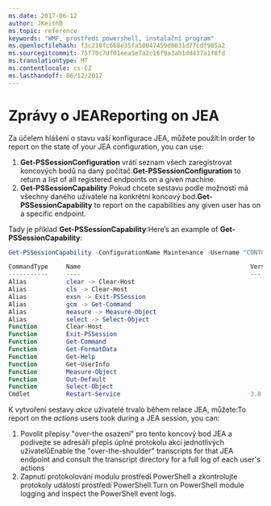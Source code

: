 ```yaml
---
ms.date: 2017-06-12
author: JKeithB
ms.topic: reference
keywords: "WMF, prostředí powershell, instalační program"
ms.openlocfilehash: f3c218fc668e35fa50047459d8031d77cdf985a2
ms.sourcegitcommit: 75f70c7df01eea5e7a2c16f9a3ab1dd437a1f8fd
ms.translationtype: MT
ms.contentlocale: cs-CZ
ms.lasthandoff: 06/12/2017
---
```

# <a name="reporting-on-jea"></a><span data-ttu-id="d1eab-102">Zprávy o JEA</span><span class="sxs-lookup"><span data-stu-id="d1eab-102">Reporting on JEA</span></span>
<span data-ttu-id="d1eab-103">Za účelem hlášení o stavu vaší konfigurace JEA, můžete použít:</span><span class="sxs-lookup"><span data-stu-id="d1eab-103">In order to report on the state of your JEA configuration, you can use:</span></span>
1.  <span data-ttu-id="d1eab-104">**Get-PSSessionConfiguration** vrátí seznam všech zaregistrovat koncových bodů na daný počítač.</span><span class="sxs-lookup"><span data-stu-id="d1eab-104">**Get-PSSessionConfiguration** to return a list of all registered endpoints on a given machine.</span></span>
2.  <span data-ttu-id="d1eab-105">**Get-PSSessionCapability** Pokud chcete sestavu podle možností má všechny daného uživatele na konkrétní koncový bod.</span><span class="sxs-lookup"><span data-stu-id="d1eab-105">**Get-PSSessionCapability** to report on the capabilities any given user has on a specific endpoint.</span></span>

<span data-ttu-id="d1eab-106">Tady je příklad **Get-PSSessionCapability**:</span><span class="sxs-lookup"><span data-stu-id="d1eab-106">Here’s an example of **Get-PSSessionCapability**:</span></span>
```powershell
Get-PSSessionCapability -ConfigurationName Maintenance -Username "CONTOSO\JohnDoe"

CommandType     Name                                               Version    Source           
-----------     ----                                               -------    ------           
Alias           clear -> Clear-Host                                                            
Alias           cls -> Clear-Host                                                              
Alias           exsn -> Exit-PSSession                                                         
Alias           gcm -> Get-Command                                                             
Alias           measure -> Measure-Object                                                      
Alias           select -> Select-Object                                                        
Function        Clear-Host                                                                     
Function        Exit-PSSession                                                                 
Function        Get-Command                                                                    
Function        Get-FormatData                                                                 
Function        Get-Help                                                                       
Function        Get-UserInfo                                                                   
Function        Measure-Object                                                                 
Function        Out-Default                                                                    
Function        Select-Object                                                                  
Cmdlet          Restart-Service                                    3.0.0.0 Microsof...


```

<span data-ttu-id="d1eab-107">K vytvoření sestavy _akce_ uživatelé trvalo během relace JEA, můžete:</span><span class="sxs-lookup"><span data-stu-id="d1eab-107">To report on the _actions_ users took during a JEA session, you can:</span></span>
1. <span data-ttu-id="d1eab-108">Povolit přepisy "over-the osazení" pro tento koncový bod JEA a podívejte se adresáři přepis úplné protokolu akcí jednotlivých uživatelů</span><span class="sxs-lookup"><span data-stu-id="d1eab-108">Enable the "over-the-shoulder" transcripts for that JEA endpoint and consult the transcript directory for a full log of each user's actions</span></span>
2. <span data-ttu-id="d1eab-109">Zapnutí protokolování modulu prostředí PowerShell a zkontrolujte protokoly událostí prostředí PowerShell.</span><span class="sxs-lookup"><span data-stu-id="d1eab-109">Turn on PowerShell module logging and inspect the PowerShell event logs.</span></span>

